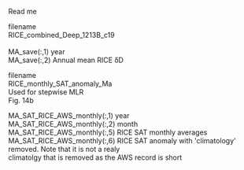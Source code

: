 Read me <br/>

filename <br/>
RICE_combined_Deep_1213B_c19 <br/>
 <br/>
MA_save(:,1) year  <br/>
MA_save(:,2) Annual mean RICE δD <br/>

filename<br/>
RICE_monthly_SAT_anomaly_Ma <br/>
Used for stepwise MLR<br/>
Fig. 14b <br/>

MA_SAT_RICE_AWS_monthly(:,1) year  <br/>
MA_SAT_RICE_AWS_monthly(:,2) month  <br/>
MA_SAT_RICE_AWS_monthly(:,5) RICE SAT monthly averages  <br/>
MA_SAT_RICE_AWS_monthly(:,6) RICE SAT anomaly with 'climatology' removed. Note that it is not a realy <br/>
climatolgy that is removed as the AWS record is short <br/>
